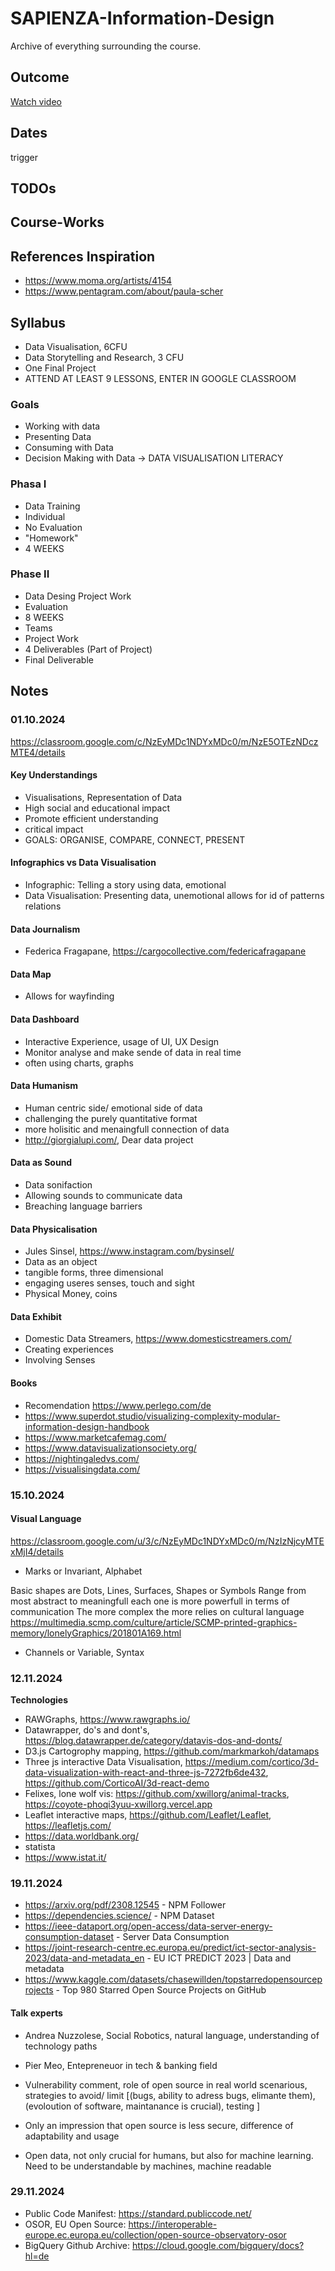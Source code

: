 # SAPIENZA-Information-Design
Archive of everything surrounding the course.

## Outcome
[Watch video]([https://example.com/video.mp4](https://github.com/Erpix3lt/SAPIENZA-Information-Design/blob/main/docs/Sapienza-Information-Design-Final-Website.mp4))


## Dates
trigger
## TODOs

## Course-Works

## References Inspiration
- https://www.moma.org/artists/4154
- https://www.pentagram.com/about/paula-scher

## Syllabus
- Data Visualisation, 6CFU
- Data Storytelling and Research, 3 CFU
- One Final Project
- ATTEND AT LEAST 9 LESSONS, ENTER IN GOOGLE CLASSROOM

### Goals
- Working with data
- Presenting Data
- Consuming with Data
- Decision Making with Data
-> DATA VISUALISATION LITERACY

### Phasa I
- Data Training
- Individual
- No Evaluation
- "Homework"
- 4 WEEKS

### Phase II
- Data Desing Project Work
- Evaluation
- 8 WEEKS
- Teams
- Project Work
- 4 Deliverables (Part of Project)
- Final Deliverable

## Notes
### 01.10.2024
https://classroom.google.com/c/NzEyMDc1NDYxMDc0/m/NzE5OTEzNDczMTE4/details
#### Key Understandings
- Visualisations, Representation of Data
- High social and educational impact
- Promote efficient understanding
- critical impact
- GOALS: ORGANISE, COMPARE, CONNECT, PRESENT

#### Infographics vs Data Visualisation
- Infographic: Telling a story using data, emotional
- Data Visualisation: Presenting data, unemotional allows for id of patterns relations

#### Data Journalism
- Federica Fragapane, https://cargocollective.com/federicafragapane

#### Data Map
- Allows for wayfinding

#### Data Dashboard
- Interactive Experience, usage of UI, UX Design
- Monitor analyse and make sende of data in real time
- often using charts, graphs

#### Data Humanism
- Human centric side/ emotional side of data
- challenging the purely quantitative format
- more holisitic and menaingfull connection of data
- http://giorgialupi.com/, Dear data project

#### Data as Sound
- Data sonifaction
- Allowing sounds to communicate data
- Breaching language barriers

#### Data Physicalisation
- Jules Sinsel, https://www.instagram.com/bysinsel/
- Data as an object
- tangible forms, three dimensional
- engaging useres senses, touch and sight
- Physical Money, coins

#### Data Exhibit
- Domestic Data Streamers, https://www.domesticstreamers.com/
- Creating experiences
- Involving Senses

#### Books
- Recomendation https://www.perlego.com/de
- https://www.superdot.studio/visualizing-complexity-modular-information-design-handbook
- https://www.marketcafemag.com/
- https://www.datavisualizationsociety.org/
- https://nightingaledvs.com/
- https://visualisingdata.com/

### 15.10.2024

#### Visual Language
https://classroom.google.com/u/3/c/NzEyMDc1NDYxMDc0/m/NzIzNjcyMTExMjI4/details

- Marks or Invariant, Alphabet

Basic shapes are Dots, Lines, Surfaces, Shapes or Symbols
Range from most abstract to meaningfull
each one is more powerfull in terms of communication
The more complex the more relies on cultural language
https://multimedia.scmp.com/culture/article/SCMP-printed-graphics-memory/lonelyGraphics/201801A169.html

- Channels or Variable, Syntax

### 12.11.2024

**Technologies**
- RAWGraphs, https://www.rawgraphs.io/
- Datawrapper, do's and dont's, https://blog.datawrapper.de/category/datavis-dos-and-donts/
- D3.js Cartogrophy mapping, https://github.com/markmarkoh/datamaps
- Three js interactive Data Visualisation, https://medium.com/cortico/3d-data-visualization-with-react-and-three-js-7272fb6de432, https://github.com/CorticoAI/3d-react-demo
- Felixes, lone wolf vis: https://github.com/xwillorg/animal-tracks, https://coyote-phoqi3yuu-xwillorg.vercel.app
- Leaflet interactive maps, https://github.com/Leaflet/Leaflet, https://leafletjs.com/
- https://data.worldbank.org/
- statista
- https://www.istat.it/

### 19.11.2024
- https://arxiv.org/pdf/2308.12545 - NPM Follower
- https://dependencies.science/ - NPM Dataset
- https://ieee-dataport.org/open-access/data-server-energy-consumption-dataset - Server Data Consumption
- https://joint-research-centre.ec.europa.eu/predict/ict-sector-analysis-2023/data-and-metadata_en - EU ICT PREDICT 2023 | Data and metadata
- https://www.kaggle.com/datasets/chasewillden/topstarredopensourceprojects - Top 980 Starred Open Source Projects on GitHub
  
#### Talk experts
- Andrea Nuzzolese, Social Robotics, natural language, understanding of technology paths
- Pier Meo, Entepreneuor in tech & banking field

- Vulnerability comment, role of open source in real world scenarious, strategies to avoid/ limit [(bugs, ability to adress bugs, elimante them), (evoloution of software, maintanance is crucial), testing ]
- Only an impression that open source is less secure, difference of adaptability and usage
- Open data, not only crucial for humans, but also for machine learning. Need to be understandable by machines, machine readable

### 29.11.2024
- Public Code Manifest: https://standard.publiccode.net/
- OSOR, EU Open Source: https://interoperable-europe.ec.europa.eu/collection/open-source-observatory-osor
- BigQuery Github Archive: https://cloud.google.com/bigquery/docs?hl=de

